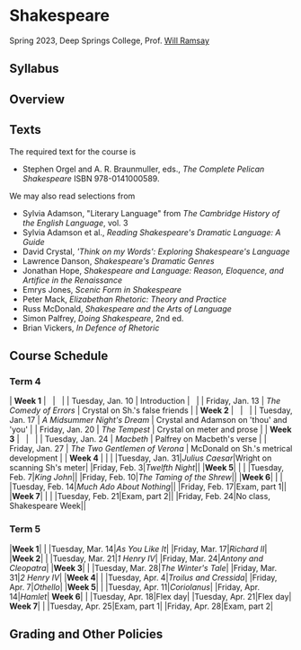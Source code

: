 # Shakespeare

Spring 2023, Deep Springs College, Prof. [Will Ramsay](https://willramsay.github.io)

## Syllabus

## Overview

## Texts

The required text for the course is
* Stephen Orgel and A. R. Braunmuller, eds., *The Complete Pelican Shakespeare* ISBN 978-0141000589.

We may also read selections from
* Sylvia Adamson, "Literary Language" from *The Cambridge History of the English Language*, vol. 3
* Sylvia Adamson et al., *Reading Shakespeare's Dramatic Language: A Guide*
* David Crystal, *'Think on my Words': Exploring Shakespeare's Language*
* Lawrence Danson, *Shakespeare's Dramatic Genres*
* Jonathan Hope, *Shakespeare and Language: Reason, Eloquence, and Artifice in the Renaissance* 
* Emrys Jones, *Scenic Form in Shakespeare*
* Peter Mack, *Elizabethan Rhetoric: Theory and Practice*
* Russ McDonald, *Shakespeare and the Arts of Language* 
* Simon Palfrey, *Doing Shakespeare*, 2nd ed.
* Brian Vickers, *In Defence of Rhetoric* 

## Course Schedule

### Term 4

| **Week 1** | &nbsp; | &nbsp; |
| Tuesday, Jan. 10 | Introduction | &nbsp; |
| Friday, Jan. 13 | *The Comedy of Errors* | Crystal on Sh.'s false friends |
| **Week 2** | &nbsp; | &nbsp; |
| Tuesday, Jan. 17 | *A Midsummer Night's Dream* | Crystal and Adamson on 'thou' and 'you' |
| Friday, Jan. 20 | *The Tempest* | Crystal on meter and prose |
| **Week 3** | &nbsp; | &nbsp; |
| Tuesday, Jan. 24 | *Macbeth* | Palfrey on Macbeth's verse |
| Friday, Jan. 27 | *The Two Gentlemen of Verona* | McDonald on Sh.'s metrical development |
| **Week 4** |&nbsp;|&nbsp;|
|Tuesday, Jan. 31|*Julius Caesar*|Wright on scanning Sh's meter|
|Friday, Feb. 3|*Twelfth Night*||
|**Week 5**|&nbsp;|&nbsp;|
|Tuesday, Feb. 7|*King John*||
|Friday, Feb. 10|*The Taming of the Shrew*||
|**Week 6**|&nbsp;|&nbsp;|
|Tuesday, Feb. 14|*Much Ado About Nothing*||
|Friday, Feb. 17|Exam, part 1||
|**Week 7**|&nbsp;|&nbsp;|
|Tuesday, Feb. 21|Exam, part 2||
|Friday, Feb. 24|No class, Shakespeare Week||

### Term 5
|**Week 1**|&nbsp;|
|Tuesday, Mar. 14|*As You Like It*|
|Friday, Mar. 17|*Richard II*|
|**Week 2**|&nbsp;|
|Tuesday, Mar. 21|*1 Henry IV*|
|Friday, Mar. 24|*Antony and Cleopatra*|
|**Week 3**|&nbsp;|
|Tuesday, Mar. 28|*The Winter's Tale*|
|Friday, Mar. 31|*2 Henry IV*|
|**Week 4**|&nbsp;|
|Tuesday, Apr. 4|*Troilus and Cressida*|
|Friday, Apr. 7|*Othello*|
|**Week 5**|&nbsp;|
|Tuesday, Apr. 11|*Coriolanus*|
|Friday, Apr. 14|*Hamlet*|
**Week 6**|&nbsp;|
|Tuesday, Apr. 18|Flex day|
|Tuesday, Apr. 21|Flex day|
**Week 7**|&nbsp;|
|Tuesday, Apr. 25|Exam, part 1|
|Friday, Apr. 28|Exam, part 2|

## Grading and Other Policies

